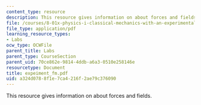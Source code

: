 ```yaml
---
content_type: resource
description: This resource gives information on about forces and fields.
file: /courses/8-01x-physics-i-classical-mechanics-with-an-experimental-focus-fall-2002/a324d0788f1e7ca4216f2ae79c376090_expeiment_fm.pdf
file_type: application/pdf
learning_resource_types:
- Labs
ocw_type: OCWFile
parent_title: Labs
parent_type: CourseSection
parent_uid: 70ce862e-9814-4ddb-a6a3-0510e258146e
resourcetype: Document
title: expeiment_fm.pdf
uid: a324d078-8f1e-7ca4-216f-2ae79c376090
---
```

This resource gives information on about forces and fields.

